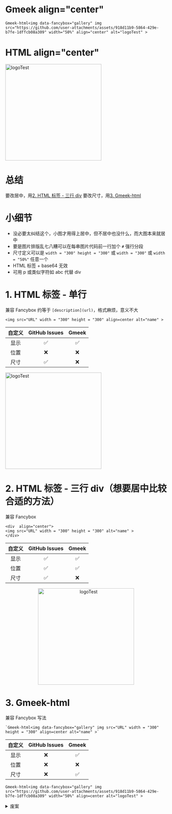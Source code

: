 # Gmeek align="center"
`Gmeek-html<img data-fancybox="gallery" img src="https://github.com/user-attachments/assets/918d11b9-5864-429e-b7fe-1dffcb08a309" width="50%" align="center" alt="logoTest" >`

# HTML align="center"
<img src="https://github.com/user-attachments/assets/918d11b9-5864-429e-b7fe-1dffcb08a309" width = "300" height = "300" align="center" alt="logoTest" >

# 总结
要改居中，用[2. HTML 标签 - 三行 div](#2.-HTML-标签---三行-div)
要改尺寸，用[3. Gmeek-html](#3.-Gmeek-html)

# 小细节
- 没必要太纠结这个，小图才用得上居中，但不居中也没什么，而大图本来就居中
- 要是图片排版乱七八糟可以在每串图片代码前一行加个 `#` 强行分段
- 尺寸定义可以是 `width = "300" height = "300"` 或 `width = "300"` 或 `width = "50%"` 任意一个
- HTML 标签 + base64 无效
- 可用 p 或类似字符如 abc 代替 div

# 1. HTML 标签 - 单行
兼容 Fancybox
约等于 `[description](url)`，格式麻烦，意义不大
```
<img src="URL" width = "300" height = "300" align=center alt="name" >
```

| 自定义 | GitHub Issues | Gmeek |
| :------: | :--------------: | :-------: |
| 显示     | ✅                 | ✅      |
| 位置     | ❌                 | ❌      |
| 尺寸     | ✅                 | ❌      |

<img src="https://github.com/user-attachments/assets/918d11b9-5864-429e-b7fe-1dffcb08a309" width = "300" height = "300" align=center alt="logoTest" >


# 2. HTML 标签 - 三行 div（想要居中比较合适的方法）
兼容 Fancybox
```
<div  align="center">    
<img src="URL" width = "300" height = "300" alt="name" >
</div>
```

| 自定义 | GitHub Issues | Gmeek |
| :------: | :--------------: | :-------: |
| 显示     | ✅                 | ✅      |
| 位置     | ✅                 | ✅      |
| 尺寸     | ✅                 | ❌      |

<div  align="center">    
<img src="https://github.com/user-attachments/assets/918d11b9-5864-429e-b7fe-1dffcb08a309" width = "300" height = "300" alt="logoTest" >
</div>


# 3. Gmeek-html
兼容 Fancybox 写法
```
`Gmeek-html<img data-fancybox="gallery" img src="URL" width = "300" height = "300" align=center alt="name" >`
```

| 自定义 | GitHub Issues | Gmeek |
| :------: | :--------------: | :-------: |
| 显示     | ❌                 | ✅      |
| 位置     | ❌                 | ❌      |
| 尺寸     | ❌                 | ✅      |

`Gmeek-html<img data-fancybox="gallery" img src="https://github.com/user-attachments/assets/918d11b9-5864-429e-b7fe-1dffcb08a309" width="50%" align=center alt="logoTest" >`




<details><summary>废案</summary> 

## 1. Gmeek-html - 三行 div
没意义，相当于 `HTML 标签 - 单行` + 前 `Gmeek-html 后 ` 的乱码，测试过放到 Gmeek-html 里面外面都一样
```
<div  align="center">   
`Gmeek-html<img src="URL" alt="" width = "300" height = "300" alt="name" >`
</div>
```

## 2. GitHub Issues + div
完全无效，都不显示图片
```
<div  align="center">    
![Image](https://github.com/user-attachments/assets/918d11b9-5864-429e-b7fe-1dffcb08a309)
</div>
```

## 3. GitHub Issues Original with =size
完全无效，都不显示图片
`![Image](https://github.com/user-attachments/assets/918d11b9-5864-429e-b7fe-1dffcb08a309 =300x300)`

## 4. GitHub Issues Original with #pic_center
完全无效，都不显示图片
`![Image](https://github.com/user-attachments/assets/918d11b9-5864-429e-b7fe-1dffcb08a309#pic_center)`

## 5. GitHub Issues Original with CSS
图片能显示但 CSS 后缀无效
![Image](https://github.com/user-attachments/assets/918d11b9-5864-429e-b7fe-1dffcb08a309){:height="50%" width="50%"}

## 6.# div + gjken
完全无效
```
<div  align="center">    
`Image="https://github.com/user-attachments/assets/918d11b9-5864-429e-b7fe-1dffcb08a309"`
</div>
```

</details>





